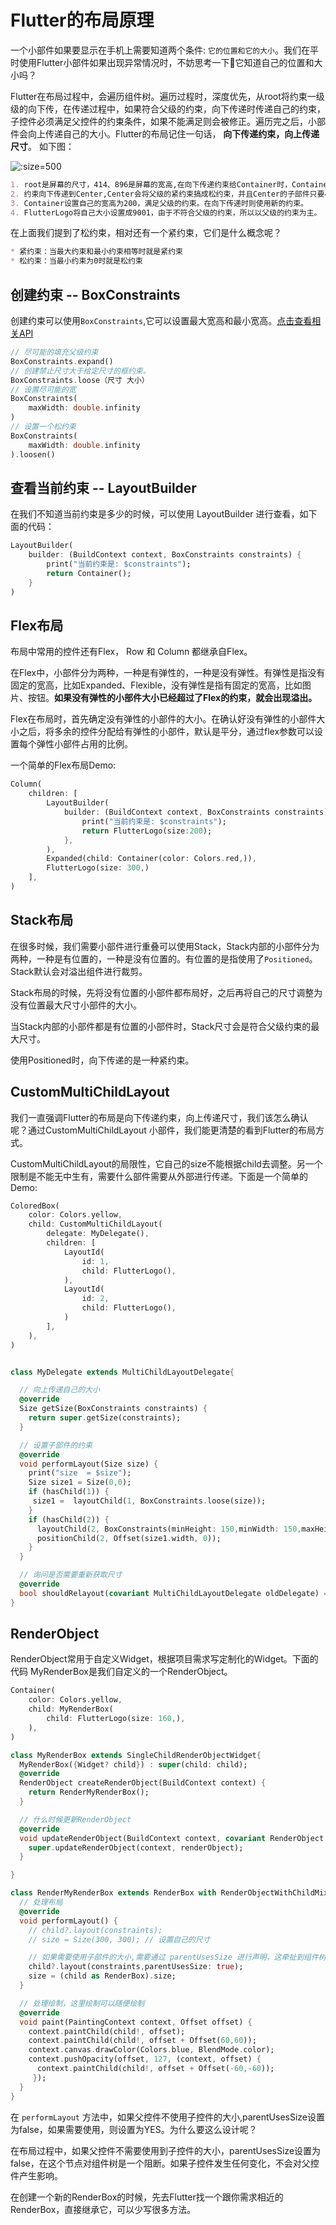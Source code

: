 # Flutter的布局原理
一个小部件如果要显示在手机上需要知道两个条件: `它的位置和它的大小`。我们在平时使用Flutter小部件如果出现异常情况时，不妨思考一下🤔它知道自己的位置和大小吗？

Flutter在布局过程中，会遍历组件树。遍历过程时，深度优先，从root将约束一级级的向下传，在传递过程中，如果符合父级的约束，向下传递时传递自己的约束，子控件必须满足父控件的约束条件，如果不能满足则会被修正。遍历完之后，小部件会向上传递自己的大小。Flutter的布局记住一句话， **向下传递约束，向上传递尺寸**。 如下图：

![](../imgs/flutter_img_4.jpg ':size=500')
```markdown
1. root是屏幕的尺寸，414、896是屏幕的宽高,在向下传递约束给Container时，Container设置自己的宽为0.04,高为0.0008,由于它自身的赋值不符合父级的约束，所以系统会强制将Container设置为宽414高896以符合父级约束。
2. 约束向下传递到Center,Center会将父级的紧约束搞成松约束，并且Center的子部件只要小于父级就会被居中。
3. Container设置自己的宽高为200，满足父级的约束。在向下传递时则使用新的约束。
4. FlutterLogo将自己大小设置成9001，由于不符合父级的约束，所以以父级的约束为主。
```

在上面我们提到了松约束，相对还有一个紧约束，它们是什么概念呢？
```markdown
* 紧约束：当最大约束和最小约束相等时就是紧约束
* 松约束：当最小约束为0时就是松约束
```

## 创建约束 -- BoxConstraints
创建约束可以使用`BoxConstraints`,它可以设置最大宽高和最小宽高。[点击查看相关API](https://api.flutter.dev/flutter/rendering/BoxConstraints-class.html)
```dart
// 尽可能的填充父级约束
BoxConstraints.expand()
// 创建禁止尺寸大于给定尺寸的框约束。
BoxConstraints.loose（尺寸 大小）
// 设置尽可能的宽
BoxConstraints(
    maxWidth: double.infinity
)
// 设置一个松约束
BoxConstraints(
    maxWidth: double.infinity
).loosen()
```

## 查看当前约束 -- LayoutBuilder
在我们不知道当前约束是多少的时候，可以使用 LayoutBuilder 进行查看，如下面的代码：
```dart
LayoutBuilder(
    builder: (BuildContext context, BoxConstraints constraints) { 
        print("当前约束是: $constraints");
        return Container();
    }
)
```

## Flex布局
布局中常用的控件还有Flex， Row 和 Column 都继承自Flex。

在Flex中，小部件分为两种，一种是有弹性的，一种是没有弹性。有弹性是指没有固定的宽高，比如Expanded、Flexible，没有弹性是指有固定的宽高，比如图片、按钮。**如果没有弹性的小部件大小已经超过了Flex的约束，就会出现溢出。**

Flex在布局时，首先确定没有弹性的小部件的大小。在确认好没有弹性的小部件大小之后，将多余的控件分配给有弹性的小部件，默认是平分，通过flex参数可以设置每个弹性小部件占用的比例。

一个简单的Flex布局Demo:
```dart
Column(
    children: [
        LayoutBuilder(
            builder: (BuildContext context, BoxConstraints constraints) { 
                print("当前约束是: $constraints");
                return FlutterLogo(size:200);
            },
        ),
        Expanded(child: Container(color: Colors.red,)),
        FlutterLogo(size: 300,)
    ],
)
```

## Stack布局
在很多时候，我们需要小部件进行重叠可以使用Stack，Stack内部的小部件分为两种，一种是有位置的，一种是没有位置的。有位置的是指使用了`Positioned`。Stack默认会对溢出组件进行裁剪。

Stack布局的时候，先将没有位置的小部件都布局好，之后再将自己的尺寸调整为没有位置最大尺寸小部件的大小。

当Stack内部的小部件都是有位置的小部件时，Stack尺寸会是符合父级约束的最大尺寸。

使用Positioned时，向下传递的是一种紧约束。


## CustomMultiChildLayout
我们一直强调Flutter的布局是向下传递约束，向上传递尺寸，我们该怎么确认呢？通过CustomMultiChildLayout 小部件，我们能更清楚的看到Flutter的布局方式。

CustomMultiChildLayout的局限性，它自己的size不能根据child去调整。另一个限制是不能无中生有，需要什么部件需要从外部进行传递。下面是一个简单的Demo:
```dart
ColoredBox(
    color: Colors.yellow,
    child: CustomMultiChildLayout(
        delegate: MyDelegate(),
        children: [
            LayoutId(
                id: 1,
                child: FlutterLogo(),
            ),
            LayoutId(
                id: 2,
                child: FlutterLogo(),
            )
        ],
    ),
)


class MyDelegate extends MultiChildLayoutDelegate{

  // 向上传递自己的大小
  @override
  Size getSize(BoxConstraints constraints) {
    return super.getSize(constraints);
  }

  // 设置子部件的约束
  @override
  void performLayout(Size size) {
    print("size  = $size");
    Size size1 = Size(0,0);
    if (hasChild(1)) {
     size1 =  layoutChild(1, BoxConstraints.loose(size));
    }
    if (hasChild(2)) {
      layoutChild(2, BoxConstraints(minHeight: 150,minWidth: 150,maxHeight: 400,maxWidth: 400));
      positionChild(2, Offset(size1.width, 0));
    }
  }

  // 询问是否需要重新获取尺寸
  @override
  bool shouldRelayout(covariant MultiChildLayoutDelegate oldDelegate) => true;
}
```

## RenderObject
RenderObject常用于自定义Widget，根据项目需求写定制化的Widget。下面的代码 MyRenderBox是我们自定义的一个RenderObject。
```dart
Container(
    color: Colors.yellow,
    child: MyRenderBox(
        child: FlutterLogo(size: 160,),
    ),
)

class MyRenderBox extends SingleChildRenderObjectWidget{
  MyRenderBox({Widget? child}) : super(child: child);
  @override
  RenderObject createRenderObject(BuildContext context) {
    return RenderMyRenderBox();
  }

  // 什么时候更新RenderObject
  @override
  void updateRenderObject(BuildContext context, covariant RenderObject renderObject) {
    super.updateRenderObject(context, renderObject);
  }

}

class RenderMyRenderBox extends RenderBox with RenderObjectWithChildMixin{
  // 处理布局
  @override
  void performLayout() {
    // child?.layout(constraints);
    // size = Size(300, 300); // 设置自己的尺寸

    // 如果需要使用子部件的大小,需要通过 parentUsesSize 进行声明，这牵扯到组件树的刷新问题
    child?.layout(constraints,parentUsesSize: true);
    size = (child as RenderBox).size;
  }

  // 处理绘制，这里绘制可以随便绘制
  @override
  void paint(PaintingContext context, Offset offset) {
    context.paintChild(child!, offset);
    context.paintChild(child!, offset + Offset(60,60));
    context.canvas.drawColor(Colors.blue, BlendMode.color);
    context.pushOpacity(offset, 127, (context, offset) {
      context.paintChild(child!, offset + Offset(-60,-60));
     });
  }
}
```
在 `performLayout` 方法中，如果父控件不使用子控件的大小,parentUsesSize设置为false，如果需要使用，则设置为YES。为什么要这么设计呢？

在布局过程中，如果父控件不需要使用到子控件的大小，parentUsesSize设置为false，在这个节点对组件树是一个阻断。如果子控件发生任何变化，不会对父控件产生影响。

在创建一个新的RenderBox的时候，先去Flutter找一个跟你需求相近的RenderBox，直接继承它，可以少写很多方法。